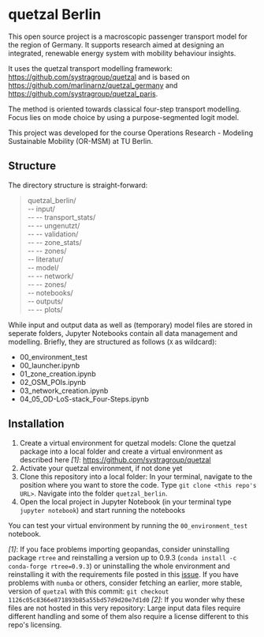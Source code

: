 # quetzal Berlin
This open source project is a macroscopic passenger transport model for the region of Germany. It supports research aimed at designing an integrated, renewable energy system with mobility behaviour insights.

It uses the quetzal transport modelling framework: https://github.com/systragroup/quetzal and is based on https://github.com/marlinarnz/quetzal_germany and https://github.com/systragroup/quetzal_paris.

The method is oriented towards classical four-step transport modelling. Focus lies on mode choice by using a purpose-segmented logit model.

This project was developed for the course Operations Research - Modeling Sustainable Mobility (OR-MSM) at TU Berlin.

## Structure

The directory structure is straight-forward:
> quetzal_berlin/</br>
> -- input/</br>
> -- --  transport_stats/</br>
> -- --  ungenutzt/</br>
> -- --  validation/</br>
> -- --  zone_stats/</br>
> -- --  zones/</br> 
> -- literatur/</br>
> -- model/</br>
> -- -- network/</br> 
> -- -- zones/</br> 
> -- notebooks/</br>
> -- outputs/</br>
> -- --  plots/</br> 

While input and output data as well as (temporary) model files are stored in seperate folders, Jupyter Notebooks contain all data management and modelling. Briefly, they are structured as follows (`X` as wildcard):
*  00_environment_test
*  00_launcher.ipynb
*  01_zone_creation.ipynb
*  02_OSM_POIs.ipynb
*  03_network_creation.ipynb
*  04_05_OD-LoS-stack_Four-Steps.ipynb

## Installation

1. Create a virtual environment for quetzal models: Clone the quetzal package into a local folder and create a virtual environment as described here *[1]*: https://github.com/systragroup/quetzal
2. Activate your quetzal environment, if not done yet
3. Clone this repository into a local folder: In your terminal, navigate to the position where you want to store the code. Type `git clone <this repo's URL>`. Navigate into the folder `quetzal_berlin`.
5. Open the local project in Jupyter Notebook (in your terminal type `jupyter notebook`) and start running the notebooks

You can test your virtual environment by running the `00_environment_test` notebook.

*[1]*: If you face problems importing geopandas, consider uninstalling package `rtree` and reinstalling a version up to 0.9.3 (`conda install -c conda-forge rtree=0.9.3`) or uninstalling the whole environment and reinstalling it with the requirements file posted in this [issue](https://github.com/systragroup/quetzal/issues/45). If you have problems with `numba` or others, consider fetching an earlier, more stable, version of `quetzal` with this commit: `git checkout 1126c05c8366e871893b85a55bd57d9d20e7d1d0`
*[2]*: If you wonder why these files are not hosted in this very repository: Large input data files require different handling and some of them also require a license different to this repo's licensing.
